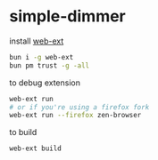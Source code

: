 # simple-dimmer
install [web-ext](https://github.com/mozilla/web-ext)
```bash
bun i -g web-ext
bun pm trust -g -all
```

to debug extension
```bash
web-ext run
# or if you're using a firefox fork
web-ext run --firefox zen-browser
```

to build
```bash
web-ext build
```
